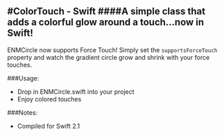 #ColorTouch - Swift
####A simple class that adds a colorful glow around a touch...now in Swift!
----  

ENMCircle now supports Force Touch!  Simply set the ```supportsForceTouch``` property and watch the gradient circle grow and shrink with your force touches.

###Usage:
* Drop in ENMCircle.swift into your project
* Enjoy colored touches

###Notes:
* Compiled for Swift 2.1
